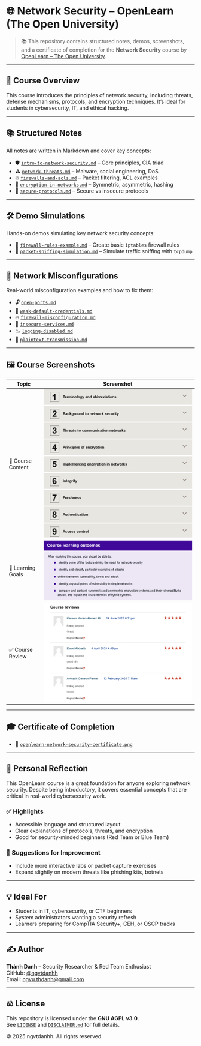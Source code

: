 # 🌐 Network Security – OpenLearn (The Open University)

> 📚 This repository contains structured notes, demos, screenshots, and a certificate of completion for the **Network Security** course by [OpenLearn – The Open University](https://www.open.edu/openlearn).

---

## 🧠 Course Overview

This course introduces the principles of network security, including threats, defense mechanisms, protocols, and encryption techniques. It’s ideal for students in cybersecurity, IT, and ethical hacking.

---

## 📚 Structured Notes

All notes are written in Markdown and cover key concepts:

- 🛡️ [`intro-to-network-security.md`](./notes/intro-to-network-security.md) – Core principles, CIA triad  
- ⚠️ [`network-threats.md`](./notes/network-threats.md) – Malware, social engineering, DoS  
- 🔥 [`firewalls-and-acls.md`](./notes/firewalls-and-acls.md) – Packet filtering, ACL examples  
- 🔐 [`encryption-in-networks.md`](./notes/encryption-in-networks.md) – Symmetric, asymmetric, hashing  
- 🔗 [`secure-protocols.md`](./notes/secure-protocols.md) – Secure vs insecure protocols

---

## 🛠️ Demo Simulations

Hands-on demos simulating key network security concepts:

- 🔧 [`firewall-rules-example.md`](./demo/firewall-rules-example.md) – Create basic `iptables` firewall rules  
- 📡 [`packet-sniffing-simulation.md`](./demo/packet-sniffing-simulation.md) – Simulate traffic sniffing with `tcpdump`

---

## 🚨 Network Misconfigurations

Real-world misconfiguration examples and how to fix them:

- 🔓 [`open-ports.md`](./network-misconfiguration/open-ports.md)  
- 🔑 [`weak-default-credentials.md`](./network-misconfiguration/weak-default-credentials.md)  
- 🔥 [`firewall-misconfiguration.md`](./network-misconfiguration/firewall-misconfiguration.md)  
- 🧪 [`insecure-services.md`](./network-misconfiguration/insecure-services.md)  
- 📉 [`logging-disabled.md`](./network-misconfiguration/logging-disabled.md)  
- 📡 [`plaintext-transmission.md`](./network-misconfiguration/plaintext-transmission.md)

---

## 🖼️ Course Screenshots

| Topic              | Screenshot |
|--------------------|------------|
| 🧩 Course Content   | ![](./screenshots/openlearn-content-learning.png) |
| 🎯 Learning Goals   | ![](./screenshots/openlearn-outcomes-learning.png) |
| ✅ Course Review    | ![](./screenshots/openlearn-review-learning.png)   |

---

## 🎓 Certificate of Completion

- 🧠 [`openlearn-network-security-certificate.png`](./cert/openlearn-network-security-certificate.png)

---

## 📝 Personal Reflection

This OpenLearn course is a great foundation for anyone exploring network security. Despite being introductory, it covers essential concepts that are critical in real-world cybersecurity work.

### ✅ Highlights

- Accessible language and structured layout  
- Clear explanations of protocols, threats, and encryption  
- Good for security-minded beginners (Red Team or Blue Team)

### 📌 Suggestions for Improvement

- Include more interactive labs or packet capture exercises  
- Expand slightly on modern threats like phishing kits, botnets

---

## 💡 Ideal For

- Students in IT, cybersecurity, or CTF beginners  
- System administrators wanting a security refresh  
- Learners preparing for CompTIA Security+, CEH, or OSCP tracks

---

## ✍️ Author

**Thành Danh** – Security Researcher & Red Team Enthusiast  
GitHub: [@ngvtdanhh](https://github.com/ngvtdanhh)  
Email: ngvu.thdanh@gmail.com

---

## ⚖️ License

This repository is licensed under the **GNU AGPL v3.0**.  
See [`LICENSE`](./LICENSE) and [`DISCLAIMER.md`](./DISCLAIMER.md) for full details.

© 2025 ngvtdanhh. All rights reserved.
